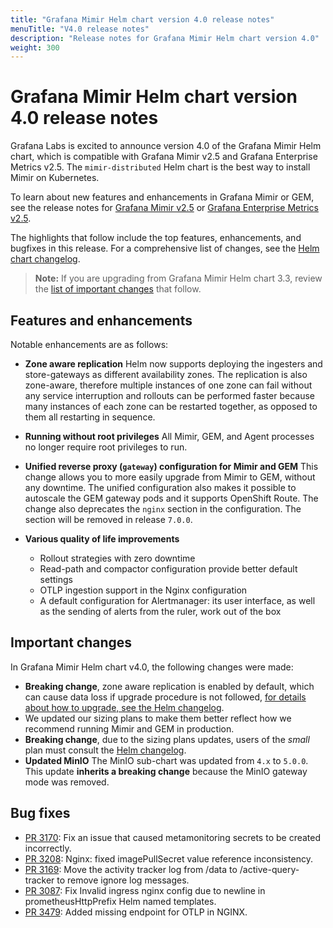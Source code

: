 ```yaml
---
title: "Grafana Mimir Helm chart version 4.0 release notes"
menuTitle: "V4.0 release notes"
description: "Release notes for Grafana Mimir Helm chart version 4.0"
weight: 300
---
```


# Grafana Mimir Helm chart version 4.0 release notes

Grafana Labs is excited to announce version 4.0 of the Grafana Mimir Helm chart, which is compatible with Grafana Mimir v2.5 and Grafana Enterprise Metrics v2.5. The `mimir-distributed` Helm chart is the best way to install Mimir on Kubernetes.

To learn about new features and enhancements in Grafana Mimir or GEM, see the release notes for [Grafana Mimir v2.5](/docs/mimir/v2.5.x/release-notes/v2.5/) or [Grafana Enterprise Metrics v2.5](/docs/enterprise-metrics/latest/release-notes/v2-5/).

The highlights that follow include the top features, enhancements, and bugfixes in this release. For a comprehensive list of changes, see the [Helm chart changelog](https://github.com/grafana/mimir/tree/main/operations/helm/charts/mimir-distributed/CHANGELOG.md).

> **Note:** If you are upgrading from Grafana Mimir Helm chart 3.3, review the [list of important changes](#important-changes) that follow.

## Features and enhancements

Notable enhancements are as follows:

- **Zone aware replication**
  Helm now supports deploying the ingesters and store-gateways as different availability zones. The replication is also zone-aware, therefore multiple instances of one zone can fail without any service interruption and rollouts can be performed faster because many instances of each zone can be restarted together, as opposed to them all restarting in sequence.

- **Running without root privileges**
  All Mimir, GEM, and Agent processes no longer require root privileges to run.

- **Unified reverse proxy (`gateway`) configuration for Mimir and GEM**
  This change allows you to more easily upgrade from Mimir to GEM, without any downtime. The unified configuration also makes it possible to autoscale the GEM gateway pods and it supports OpenShift Route. The change also deprecates the `nginx` section in the configuration. The section will be removed in release `7.0.0`.

- **Various quality of life improvements**
  - Rollout strategies with zero downtime
  - Read-path and compactor configuration provide better default settings
  - OTLP ingestion support in the Nginx configuration
  - A default configuration for Alertmanager: its user interface, as well as the sending of alerts from the ruler, work out of the box

## Important changes

In Grafana Mimir Helm chart v4.0, the following changes were made:

- **Breaking change**, zone aware replication is enabled by default, which can cause data loss if upgrade procedure is not followed, [for details about how to upgrade, see the Helm changelog](https://github.com/grafana/mimir/blob/main/operations/helm/charts/mimir-distributed/CHANGELOG.md).
- We updated our sizing plans to make them better reflect how we recommend running Mimir and GEM in production.
- **Breaking change**, due to the sizing plans updates, users of the _small_ plan must consult the [Helm changelog](https://github.com/grafana/mimir/blob/main/operations/helm/charts/mimir-distributed/CHANGELOG.md).
- **Updated MinIO**
  The MinIO sub-chart was updated from `4.x` to `5.0.0`. This update **inherits a breaking change** because the MinIO gateway mode was removed.

## Bug fixes

- [PR 3170](https://github.com/grafana/mimir/pull/3170): Fix an issue that caused metamonitoring secrets to be created incorrectly.
- [PR 3208](https://github.com/grafana/mimir/pull/3208): Nginx: fixed imagePullSecret value reference inconsistency.
- [PR 3169](https://github.com/grafana/mimir/pull/3169): Move the activity tracker log from /data to /active-query-tracker to remove ignore log messages.
- [PR 3087](https://github.com/grafana/mimir/pull/3087): Fix Invalid ingress nginx config due to newline in prometheusHttpPrefix Helm named templates.
- [PR 3479](https://github.com/grafana/mimir/pull/3479): Added missing endpoint for OTLP in NGINX.
